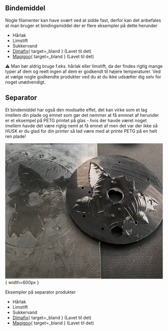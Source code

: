 ## Bindemiddel

Nogle filamenter kan have svært ved at sidde fast, derfor kan det anbefales at man bruger et bindingsmiddel der er flere eksempler på dette herunder

* Hårlak
* Limstift
* Sukkervand
* [Dimafix](https://3do.dk/tilbehor/272-dimafix-spray.html){ target=_bland } (Lavet til det)
* [Magigoo](https://3deksperten.dk/products/magigoo-original-50ml?variant=43306510450908&gclid=EAIaIQobChMIxeTp68yr_QIVA4xoCR3teggZEAQYASABEgKGOfD_BwE){ target=_bland } (Lavet til det)

:warning: Man bør aldrig bruge f.eks. hårlak eller limstift, da der findes rigtig mange typer af dem og reelt ingen af dem er godkendt til højere temperaturer. Ved at vælge nogle godkendte produkter ved du at du ikke udsætter dig selv for noget unødvendigt.

## Separator

Et bindemiddel har også den modsatte effet, det kan virke som et lag imellem din plade og emnet som gør det nemmer at få enmnet af herunder er et eksempel på PETG printet på glas - hvis der havde været noget imellem havde det være rigtig nemt at få emnet af men det var der ikke så HUSK er du glad for din printer så lad være med at printe PETG på en helt ren plade!

![PETG on Glass Fail](assets/images/petglass.png){ width=600px }

Eksempler på separator produkter

* Hårlak
* Limstift
* Sukkervand
* [Dimafix](https://3do.dk/tilbehor/272-dimafix-spray.html){ target=_bland } (Lavet til det)
* [Magigoo](https://3deksperten.dk/products/magigoo-original-50ml?variant=43306510450908&gclid=EAIaIQobChMIxeTp68yr_QIVA4xoCR3teggZEAQYASABEgKGOfD_BwE){ target=_bland } (Lavet til det)

